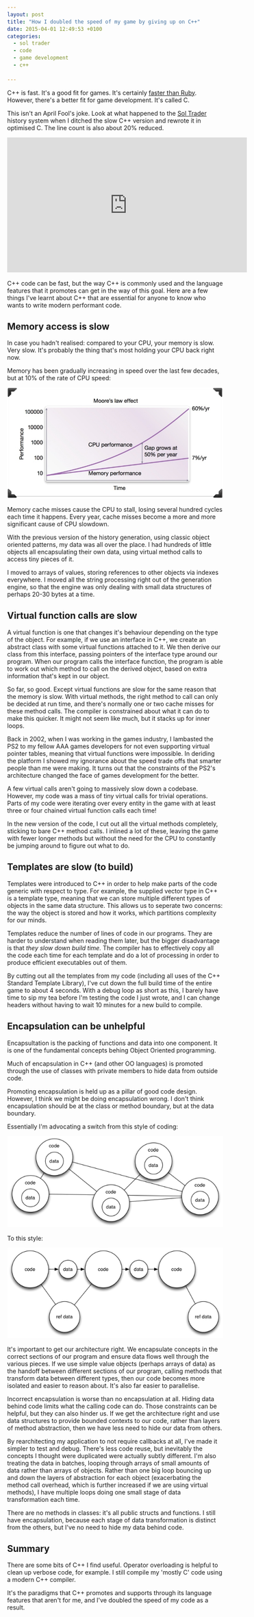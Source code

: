 ```yaml
---
layout: post
title: "How I doubled the speed of my game by giving up on C++"
date: 2015-04-01 12:49:53 +0100
categories:
  - sol trader
  - code
  - game development
  - c++

---
```


C++ is fast. It's a good fit for games. It's certainly [faster than Ruby](/2012/01/why-i-switched-from-ruby-back-to-c-plus-plus/). However, there's a better fit for game development. It's called C.

This isn't an April Fool's joke. Look at what happened to the [Sol Trader](http://soltrader.net) history system when I ditched the slow C++ version and rewrote it in optimised C. The line count is also about 20% reduced.

<iframe width="560" height="315" src="https://www.youtube.com/embed/BPbWcsmS1lA" frameborder="0" allowfullscreen></iframe>

C++ code can be fast, but the way C++ is commonly used and the language
features that it promotes can get in the way of this goal. Here are a few
things I've learnt about C++ that are essential for anyone to know who wants to
write modern performant code.

## Memory access is slow

In case you hadn't realised: compared to your CPU, your memory is slow. Very
slow. It's probably the thing that's most holding your CPU back right now.

Memory has been gradually increasing in speed over the last few decades, but at
10% of the rate of CPU speed:

![memory vs. CPU speed incrase](files/memory-cpu-speed-increase.png)

Memory cache misses cause the CPU to stall, losing several hundred cycles each
time it happens. Every year, cache misses become a more and more significant
cause of CPU slowdown.

With the previous version of the history generation, using classic object
oriented patterns, my data was all over the place. I had hundreds of little
objects all encapsulating their own data, using virtual method calls to access
tiny pieces of it.

I moved to arrays of values, storing references to other objects via indexes
everywhere. I moved all the string processing right out of the generation
engine, so that the engine was only dealing with small data structures of
perhaps 20-30 bytes at a time.

## Virtual function calls are slow

A virtual function is one that changes it's behaviour depending on the type of
the object. For example, if we use an interface in C++, we create an abstract
class with some virtual functions attached to it. We then derive our class
from this interface, passing pointers of the interface type around our
program. When our program calls the interface function, the program is able to
work out which method to call on the derived object, based on extra information
that's kept in our object.

So far, so good. Except virtual functions are slow for the same reason that the
memory is slow. With virtual methods, the right method to call can only be
decided at run time, and there's normally one or two cache misses for these
method calls. The compiler is constrained about what it can do to make this
quicker. It might not seem like much, but it stacks up for inner loops.

Back in 2002, when I was working in the games industry, I lambasted the PS2 to
my fellow AAA games developers for not even supporting virtual pointer tables,
meaning that virtual functions were impossible. In deriding the platform I
showed my ignorance about the speed trade offs that smarter people than me were
making. It turns out that the constraints of the PS2's architecture changed the
face of games development for the better.

A few virtual calls aren't going to massively slow down a codebase. However, my
code was a mass of tiny virtual calls for trivial operations. Parts of my code
were iterating over every entity in the game with at least three or four
chained virtual function calls each time!

In the new version of the code, I cut out all the virtual methods completely,
sticking to bare C++ method calls. I inlined a lot of these, leaving the game
with fewer longer methods but without the need for the CPU to constantly be
jumping around to figure out what to do.

## Templates are slow (to build)

Templates were introduced to C++ in order to help make parts of the code
generic with respect to type. For example, the supplied vector type in C++ is
a template type, meaning that we can store multiple different types of objects in
the same data structure. This allows us to seperate two concerns: the way the
object is stored and how it works, which partitions complexity for our minds.

Templates reduce the number of lines of code in our programs. They are harder
to understand when reading them later, but the bigger disadvantage is that *they
slow down build time.* The compiler has to effectively copy all the code each
time for each template and do a lot of processing in order to produce efficient
executables out of them.

By cutting out all the templates from my code (including all uses of the C++
Standard Template Library), I've cut down the full build time of the entire game
to about 4 seconds. With a debug loop as short as this, I barely have time to
sip my tea before I'm testing the code I just wrote, and I can change headers
without having to wait 10 minutes for a new build to compile.

## Encapsulation can be unhelpful

Encapsultation is the packing of functions and data into one component. It is
one of the fundamental concepts behing Object Oriented programming.

Much of encapsulation in C++ (and other OO languages) is promoted through the
use of classes with private members to hide data from outside code.

Promoting encapsulation is held up as a pillar of good code design. However, I
think we might be doing encapsulation wrong. I don't think encapsulation should
be at the class or method boundary, but at the data boundary.

Essentially I'm advocating a switch from this style of coding:

![Traditional OO](/files/c-oo.png)

To this style:

![Data transformation](/files/c-data-transformation.png)

It's important to get our architecture right. We encapsulate concepts in the
correct sections of our program and ensure data flows well through the various
pieces. If we use simple value objects (perhaps arrays of data) as the handoff
between different sections of our program, calling methods that transform data
between different types, then our code becomes more isolated and easier to
reason about. It's also far easier to parallelise.

Incorrect encapsulation is worse than no encapsulation at all. Hiding data
behind code limits what the calling code can do. Those constraints can be
helpful, but they can also hinder us. If we get the architecture right and use
data structures to provide bounded contexts to our code, rather than layers of
method abstraction, then we have less need to hide our data from others.

By rearchitecting my application to not require callbacks at all, I've made it
simpler to test and debug. There's less code reuse, but inevitably the concepts
I thought were duplicated were actually subtly different. I'm also treating the
data in batches, looping through arrays of small amounts of data rather than
arrays of objects. Rather than one big loop bouncing up and down the layers of
abstraction for each object (exacerbating the method call overhead, which is
further increased if we are using virtual methods), I have multiple loops doing
one small stage of data transformation each time.

There are no methods in classes: it's all public structs and functions.  I
still have encapsulation, because each stage of data transformation is distinct
from the others, but I've no need to hide my data behind code. 

## Summary

There are some bits of C++ I find useful. Operator overloading is helpful to
clean up verbose code, for example. I still compile my 'mostly C' code using a
modern C++ compiler.

It's the paradigms that C++ promotes and supports through its language features
that aren't for me, and I've doubled the speed of my code as a result.
